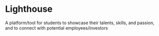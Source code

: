 # Lighthouse
A platform/tool for students to showcase their talents, skills, and passion, and to connect with potential employees/investors
